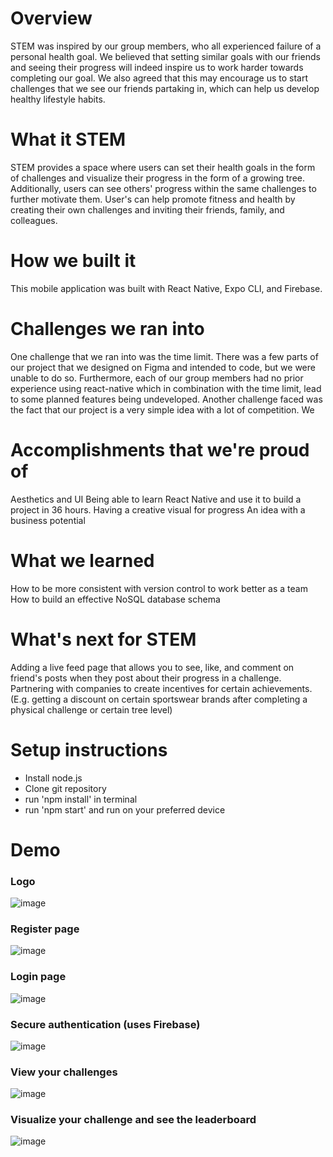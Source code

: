 # Overview
STEM was inspired by our group members, who all experienced failure of a personal health goal. We believed that setting similar goals with our friends and seeing their progress will indeed inspire us to work harder towards completing our goal. We also agreed that this may encourage us to start challenges that we see our friends partaking in, which can help us develop healthy lifestyle habits.

# What it STEM
STEM provides a space where users can set their health goals in the form of challenges and visualize their progress in the form of a growing tree. Additionally, users can see others' progress within the same challenges to further motivate them. User's can help promote fitness and health by creating their own challenges and inviting their friends, family, and colleagues.

# How we built it
This mobile application was built with React Native, Expo CLI, and Firebase.

# Challenges we ran into
One challenge that we ran into was the time limit. There was a few parts of our project that we designed on Figma and intended to code, but we were unable to do so. Furthermore, each of our group members had no prior experience using react-native which in combination with the time limit, lead to some planned features being undeveloped. Another challenge faced was the fact that our project is a very simple idea with a lot of competition. We

# Accomplishments that we're proud of
Aesthetics and UI Being able to learn React Native and use it to build a project in 36 hours. Having a creative visual for progress An idea with a business potential

# What we learned
How to be more consistent with version control to work better as a team How to build an effective NoSQL database schema

# What's next for STEM
Adding a live feed page that allows you to see, like, and comment on friend's posts when they post about their progress in a challenge. Partnering with companies to create incentives for certain achievements. (E.g. getting a discount on certain sportswear brands after completing a physical challenge or certain tree level)

# Setup instructions
- Install node.js
- Clone git repository
- run 'npm install' in terminal
- run 'npm start' and run on your preferred device


# Demo

<h3>Logo</h3>

![image](https://user-images.githubusercontent.com/94875583/196038896-788db8b6-3d32-44de-9d41-afaab14a40b9.png)

<h3>Register page</h3>

![image](https://user-images.githubusercontent.com/94875583/196038907-0499a22d-3704-4ad0-af16-8b70bbf44cbb.png)

<h3>Login page</h3>

![image](https://user-images.githubusercontent.com/94875583/196038923-5a901eac-467b-4279-b1d0-b3cf6fab9222.png)

<h3>Secure authentication (uses Firebase)</h3>

![image](https://user-images.githubusercontent.com/94875583/196038932-62662a7b-73a8-4be7-920b-b9eebac85d39.png)

<h3>View your challenges</h3>

![image](https://user-images.githubusercontent.com/94875583/196038941-c1fe6aff-1b92-4752-97fe-dd2c854c1731.png)

<h3>Visualize your challenge and see the leaderboard</h3>

![image](https://user-images.githubusercontent.com/94875583/196038957-0a8d6415-f7ed-4005-b002-30cc10be3eda.png)

